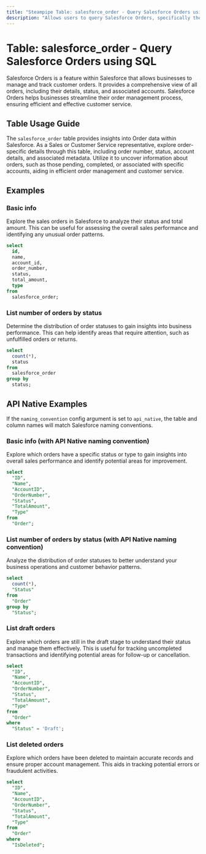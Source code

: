```yaml
---
title: "Steampipe Table: salesforce_order - Query Salesforce Orders using SQL"
description: "Allows users to query Salesforce Orders, specifically the details of all orders, providing insights into order data and related patterns."
---
```


# Table: salesforce_order - Query Salesforce Orders using SQL

Salesforce Orders is a feature within Salesforce that allows businesses to manage and track customer orders. It provides a comprehensive view of all orders, including their details, status, and associated accounts. Salesforce Orders helps businesses streamline their order management process, ensuring efficient and effective customer service.

## Table Usage Guide

The `salesforce_order` table provides insights into Order data within Salesforce. As a Sales or Customer Service representative, explore order-specific details through this table, including order number, status, account details, and associated metadata. Utilize it to uncover information about orders, such as those pending, completed, or associated with specific accounts, aiding in efficient order management and customer service.

## Examples

### Basic info
Explore the sales orders in Salesforce to analyze their status and total amount. This can be useful for assessing the overall sales performance and identifying any unusual order patterns.

```sql
select
  id,
  name,
  account_id,
  order_number,
  status,
  total_amount,
  type
from
  salesforce_order;
```

### List number of orders by status
Determine the distribution of order statuses to gain insights into business performance. This can help identify areas that require attention, such as unfulfilled orders or returns.

```sql
select
  count(*),
  status
from
  salesforce_order
group by
  status;
```

## API Native Examples

If the `naming_convention` config argument is set to `api_native`, the table and column names will match Salesforce naming conventions.

### Basic info (with API Native naming convention)
Explore which orders have a specific status or type to gain insights into overall sales performance and identify potential areas for improvement.

```sql
select
  "ID",
  "Name",
  "AccountID",
  "OrderNumber",
  "Status",
  "TotalAmount",
  "Type"
from
  "Order";
```

### List number of orders by status (with API Native naming convention)
Analyze the distribution of order statuses to better understand your business operations and customer behavior patterns.

```sql
select
  count(*),
  "Status"
from
  "Order"
group by
  "Status";
```

### List draft orders
Explore which orders are still in the draft stage to understand their status and manage them effectively. This is useful for tracking uncompleted transactions and identifying potential areas for follow-up or cancellation.

```sql
select
  "ID",
  "Name",
  "AccountID",
  "OrderNumber",
  "Status",
  "TotalAmount",
  "Type"
from
  "Order"
where
  "Status" = 'Draft';
```

### List deleted orders
Explore which orders have been deleted to maintain accurate records and ensure proper account management. This aids in tracking potential errors or fraudulent activities.

```sql
select
  "ID",
  "Name",
  "AccountID",
  "OrderNumber",
  "Status",
  "TotalAmount",
  "Type"
from
  "Order"
where
  "IsDeleted";
```